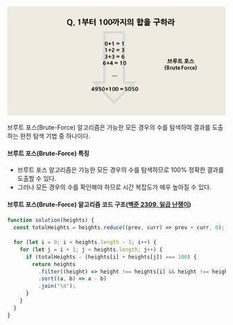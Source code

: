 ![브루트 포스](/assets/images/algorithm/search/brute-force.png)

브루트 포스(Brute-Force) 알고리즘은 가능한 모든 경우의 수를 탐색하여 결과를 도출하는 완전 탐색 기법 중 하나이다.

#### 브루트 포스(Brute-Force) 특징

- 브루트 포스 알고리즘은 가능한 모든 경우의 수를 탐색하므로 100% 정확한 결과를 도출할 수 있다.
- 그러나 모든 경우의 수를 확인해야 하므로 시간 복잡도가 매우 높아질 수 있다.

#### 브루트 포스(Brute-Force) 알고리즘 코드 구조([백준 2309. 일곱 난쟁이](https://www.acmicpc.net/problem/2309))

```javascript
function solution(heights) {
  const totalHeights = heights.reduce((prev, curr) => prev + curr, 0);

  for (let i = 0; i < heights.length - 1; i++) {
    for (let j = i + 1; j < heights.length; j++) {
      if (totalHeights - (heights[i] + heights[j]) === 100) {
        return heights
          .filter((height) => height !== heights[i] && height !== heights[j])
          .sort((a, b) => a - b)
          .join("\n");
      }
    }
  }
}
```
